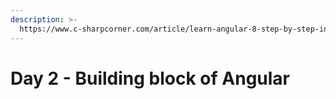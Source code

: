 ```yaml
---
description: >-
  https://www.c-sharpcorner.com/article/learn-angular-8-step-by-step-in-10-days-component-day-2/
---
```


# Day 2 - Building block of Angular

